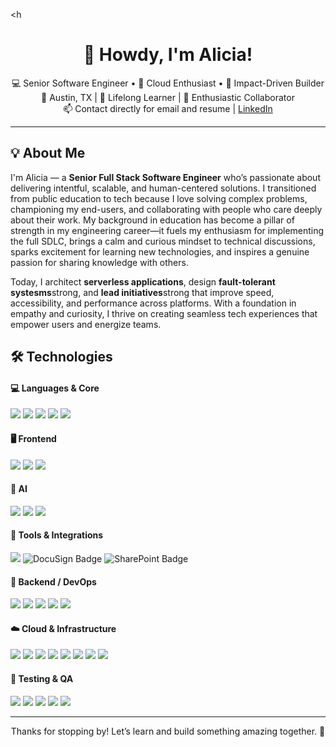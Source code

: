 <h<h1 align="center">👋 Howdy, I'm Alicia!</h1>

<p align="center">
  💻 Senior Software Engineer • 🚀 Cloud Enthusiast • 🎯 Impact-Driven Builder<br/>
  📍 Austin, TX | 🧠 Lifelong Learner | 🤝 Enthusiastic Collaborator<br/>
  📫 Contact directly for email and resume |
  <a href="https://linkedin.com/in/alicia-villanueva-atx">LinkedIn</a>
</p>

<hr/>

<h2>💡 About Me</h2>

<p>
I'm Alicia — a <strong>Senior Full Stack Software Engineer</strong> who’s passionate about delivering intentful, scalable, and human-centered solutions. I transitioned from public education to tech because I love solving complex problems, championing my end-users, and collaborating with people who care deeply about their work. My background in education has become a pillar of strength in my engineering career—it fuels my enthusiasm for implementing the full SDLC, brings a calm and curious mindset to technical discussions, sparks excitement for learning new technologies, and inspires a genuine passion for sharing knowledge with others.
</p>
<p>
Today, I architect <strong>serverless applications</strong>, design <strong>fault-tolerant systesms</strong>strong, and <strong>lead initiatives</strong>strong that improve speed, accessibility, and performance across platforms. With a foundation in empathy and curiosity, I thrive on creating seamless tech experiences that empower users and energize teams.
</p>

<h2>🛠️ Technologies</h2>

<h4>💻 Languages & Core</h4>
<p>
  <img src="https://img.shields.io/badge/JavaScript-%23323330.svg?style=for-the-badge&logo=javascript&logoColor=F7DF1E"/>
  <img src="https://img.shields.io/badge/TypeScript-%23007ACC.svg?style=for-the-badge&logo=typescript&logoColor=white"/>
  <img src="https://img.shields.io/badge/Python-3776AB.svg?style=for-the-badge&logo=python&logoColor=white"/>
  <img src="https://img.shields.io/badge/HTML5-E34F26.svg?style=for-the-badge&logo=html5&logoColor=white"/>
  <img src="https://img.shields.io/badge/CSS3-1572B6.svg?style=for-the-badge&logo=css3&logoColor=white"/>
</p>

<h4>🖥️ Frontend</h4>
<p>
  <img src="https://img.shields.io/badge/React-%2320232a.svg?style=for-the-badge&logo=react&logoColor=61DAFB"/>
  <img src="https://img.shields.io/badge/React_Router-CA4245?style=for-the-badge&logo=react-router&logoColor=white"/>
  <img src="https://img.shields.io/badge/Figma-F24E1E.svg?style=for-the-badge&logo=figma&logoColor=white"/>
</p>

<h4>🧠 AI</h4>
<p>
  <img src="https://img.shields.io/badge/OpenAI-412991.svg?style=for-the-badge&logo=openai&logoColor=white"/>
  <img src="https://img.shields.io/badge/Swagger-85EA2D.svg?style=for-the-badge&logo=swagger&logoColor=black"/>
  <img src="https://img.shields.io/badge/Salesforce-00A1E0.svg?style=for-the-badge&logo=salesforce&logoColor=white"/>
</p>

<h4>🔗 Tools & Integrations</h4>
<p>
  <img src="https://img.shields.io/badge/Salesforce-00A1E0.svg?style=for-the-badge&logo=salesforce&logoColor=white"/>
  <img src="https://img.shields.io/badge/DocuSign-FFCC22.svg?style=for-the-badge&logo=docusign&logoColor=black" alt="DocuSign Badge" />
  <img src="https://img.shields.io/badge/SharePoint-0078d4.svg?style=for-the-badge&logo=microsoft-sharepoint&logoColor=white" alt="SharePoint Badge" />
</p>


<h4>🔧 Backend / DevOps</h4>
<p>
  <img src="https://img.shields.io/badge/Node.js-43853D.svg?style=for-the-badge&logo=node-dot-js&logoColor=white"/>
  <img src="https://img.shields.io/badge/NestJS-E0234E.svg?style=for-the-badge&logo=nestjs&logoColor=white"/>
  <img src="https://img.shields.io/badge/GraphQL-E10098.svg?style=for-the-badge&logo=graphql&logoColor=white"/>
  <img src="https://img.shields.io/badge/Docker-0db7ed.svg?style=for-the-badge&logo=docker&logoColor=white"/>
  <img src="https://img.shields.io/badge/Kubernetes-326CE5.svg?style=for-the-badge&logo=kubernetes&logoColor=white"/>
</p>

<h4>☁️ Cloud & Infrastructure</h4>
<p>
  <img src="https://img.shields.io/badge/AWS%20Lambda-FF9900.svg?style=for-the-badge&logo=amazonaws&logoColor=white"/>
  <img src="https://img.shields.io/badge/DynamoDB-4053D6.svg?style=for-the-badge&logo=amazondynamodb&logoColor=white"/>
  <img src="https://img.shields.io/badge/SQS-FF9900.svg?style=for-the-badge&logo=amazonaws&logoColor=white"/>
  <img src="https://img.shields.io/badge/SNS-FF9900.svg?style=for-the-badge&logo=amazonaws&logoColor=white"/>
  <img src="https://img.shields.io/badge/Step_Functions-FF4F8B.svg?style=for-the-badge&logo=amazonaws&logoColor=white"/>
  <img src="https://img.shields.io/badge/ECS-FF9900.svg?style=for-the-badge&logo=amazonaws&logoColor=white"/>
  <img src="https://img.shields.io/badge/EKS-232F3E.svg?style=for-the-badge&logo=amazoneks&logoColor=white"/>
  <img src="https://img.shields.io/badge/CloudWatch-FF4F8B.svg?style=for-the-badge&logo=amazonaws&logoColor=white"/>
</p>

<h4>🧪 Testing & QA</h4>
<p>
  <img src="https://img.shields.io/badge/Postman-FF6C37.svg?style=for-the-badge&logo=postman&logoColor=white"/>
  <img src="https://img.shields.io/badge/DataDog-632CA6.svg?style=for-the-badge&logo=datadog&logoColor=white"/>
  <img src="https://img.shields.io/badge/Puppeteer-333333.svg?style=for-the-badge&logo=puppeteer&logoColor=green"/>
  <img src="https://img.shields.io/badge/Playwright-45BA63.svg?style=for-the-badge&logo=playwright&logoColor=white"/>
  <img src="https://img.shields.io/badge/Chromium-4285F4.svg?style=for-the-badge&logo=google-chrome&logoColor=white"/>
</p>

<hr/>

<p align="center">Thanks for stopping by! Let’s learn and build something amazing together. 💫</p>
